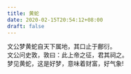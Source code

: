 ```yaml
---
title: 黄蛇
date: 2020-02-15T20:54:12+08:00
draft: false
---
```


文公梦黄蛇自天下属地，其口止于鄜衍。<br>
文公问史敦，敦曰：此上帝之征，君其祠之。<br>
梦见黄蛇，这是好梦，意味着财富，好气象!